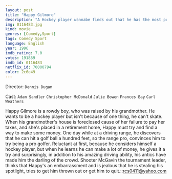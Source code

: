 ```yaml
---
layout: post
title: "Happy Gilmore"
description: "A Hockey player wannabe finds out that he has the most powerful golf drive in history. He joins the P.G.A. tour to make some money to save grandma's house. The downside is that his hockey player mentality doesn't really go on the P.G.A. tour. Especially with the favorite to win the championship..."
img: 0116483.jpg
kind: movie
genres: [Comedy,Sport]
tags: Comedy Sport 
language: English
year: 1996
imdb_rating: 7.0
votes: 191859
imdb_id: 0116483
netflix_id: 70000794
color: 2c6e49
---
```

Director: `Dennis Dugan`  

Cast: `Adam Sandler` `Christopher McDonald` `Julie Bowen` `Frances Bay` `Carl Weathers` 

Happy Gilmore is a rowdy boy, who was raised by his grandmother. He wants to be a hockey player but isn't because of one thing, he can't skate. When his grandmother's house is foreclosed cause of her failure to pay her taxes, and she's placed in a retirement home, Happy must try and find a way to make some money. One day while at a driving range, he discovers that he can hit a golf ball a hundred feet, so the range pro, convinces him to try being a pro golfer. Reluctant at first, because he considers himself a hockey player, but when he learns he can make a lot of money, he gives it a try and surprisingly, in addition to his amazing driving ability, his antics have made him the darling of the crowd. Shooter McGavin the tournament leader, thinks that Happy's an embarrassment and is jealous that he is stealing his spotlight, tries to get him thrown out or get him to quit.::rcs0411@yahoo.com